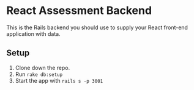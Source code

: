 # React Assessment Backend

This is the Rails backend you should use to supply your React front-end
application with data.

## Setup

1. Clone down the repo.
2. Run `rake db:setup ` 
3. Start the app with `rails s -p 3001`
